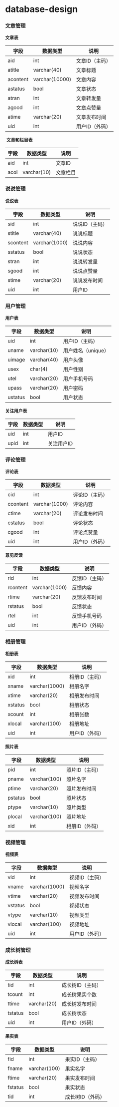 # database-design

### 文章管理

**文章表**

| 字段       | 数据类型           | 说明       |
| -------- | -------------- | -------- |
| aid      | int            | 文章ID（主码） |
| atitle   | varchar(40)    | 文章标题     |
| acontent | varchar(10000) | 文章内容     |
| astatus  | bool           | 文章状态     |
| atran    | int            | 文章转发量    |
| agood    | int            | 文章点赞量    |
| atime    | varchar(20)    | 文章发布时间   |
| uid      | int            | 用户ID（外码） |

 **文章和栏目表**

| 字段   | 数据类型        | 说明   |
| ---- | ----------- | ---- |
| aid  | int         | 文章ID |
| acol | varchar(10) | 文章栏目 |

### 说说管理

**说说表**

| 字段       | 数据类型          | 说明       |
| -------- | ------------- | -------- |
| sid      | int           | 说说ID（主码） |
| stitle   | varchar(40)   | 说说标题     |
| scontent | varchar(1000) | 说说内容     |
| sstatus  | bool          | 说说状态     |
| stran    | int           | 说说转发量    |
| sgood    | int           | 说说点赞量    |
| stime    | varchar(20)   | 说说发布时间   |
| uid      | int           | 用户ID     |

### 用户管理

**用户表**

| 字段      | 数据类型        | 说明           |
| ------- | ----------- | ------------ |
| uid     | int         | 用户ID（主码）     |
| uname   | varchar(10) | 用户姓名（unique） |
| uimage  | varchar(40) | 用户头像         |
| usex    | char(4)     | 用户性别         |
| utel    | varchar(20) | 用户手机号码       |
| upass   | varchar(20) | 用户密码         |
| ustatus | bool        | 用户状态         |

**关注用户表**

| 字段   | 数据类型 | 说明     |
| ---- | ---- | ------ |
| uid  | int  | 用户ID   |
| upid | int  | 关注用户ID |

### 评论管理

**评论表**

| 字段       | 数据类型          | 说明       |
| -------- | ------------- | -------- |
| cid      | int           | 评论ID（主码） |
| ccontent | varchar(1000) | 评论内容     |
| ctime    | varchar(20)   | 评论发布时间   |
| cstatus  | bool          | 评论状态     |
| cgood    | int           | 评论点赞量    |
| uid      | int           | 用户ID（外码） |

**意见反馈**

| 字段       | 数据类型          | 说明       |
| -------- | ------------- | -------- |
| rid      | int           | 反馈ID（主码） |
| rcontent | varchar(1000) | 反馈内容     |
| rtime    | varchar(20)   | 反馈发布时间   |
| rstatus  | bool          | 反馈状态     |
| rtel     | int           | 反馈手机号码   |
| uid      | int           | 用户ID（外码） |

### 相册管理

**相册表**

| 字段      | 数据类型          | 说明       |
| ------- | ------------- | -------- |
| xid     | int           | 相册ID（主码） |
| xname   | varchar(1000) | 相册名字     |
| xtime   | varchar(20)   | 相册发布时间   |
| xstatus | bool          | 相册状态     |
| xcount  | int           | 相册张数     |
| xlocal  | varchar(100)  | 相册地址     |
| uid     | int           | 用户ID（外码） |

**照片表**

| 字段      | 数据类型         | 说明       |
| ------- | ------------ | -------- |
| pid     | int          | 照片ID（主码） |
| pname   | varchar(100) | 照片名字     |
| ptime   | varchar(20)  | 照片发布时间   |
| pstatus | bool         | 照片状态     |
| ptype   | varchar(10)  | 照片类型     |
| plocal  | varchar(100) | 照片地址     |
| xid     | int          | 相册ID（外码） |

### 视频管理

**视频表**

| 字段      | 数据类型          | 说明       |
| ------- | ------------- | -------- |
| vid     | int           | 视频ID（主码） |
| vname   | varchar(1000) | 视频名字     |
| vtime   | varchar(20)   | 视频发布时间   |
| vstatus | bool          | 视频状态     |
| vtype   | varchar(10)   | 视频类型     |
| vlocal  | varchar(100)  | 视频地址     |
| uid     | int           | 用户ID（外码） |

### 成长树管理

**成长树表**

| 字段      | 数据类型        | 说明        |
| ------- | ----------- | --------- |
| tid     | int         | 成长树ID（主码） |
| tcount  | int         | 成长树果实个数   |
| ttime   | varchar(20) | 成长树发布时间   |
| tstatus | bool        | 成长树状态     |
| uid     | int         | 用户ID（外码）  |

**果实表**

| 字段      | 数据类型         | 说明        |
| ------- | ------------ | --------- |
| fid     | int          | 果实ID（主码）  |
| fname   | varchar(100) | 果实名字      |
| ftime   | varchar(20)  | 果实发布时间    |
| fstatus | bool         | 果实状态      |
| tid     | int          | 成长树ID（外码） |
